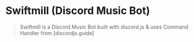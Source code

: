 
# Swiftmill (Discord Music Bot)
> Swiftmill is a Discord Music Bot built with discord.js & uses Command Handler from [discordjs.guide]
